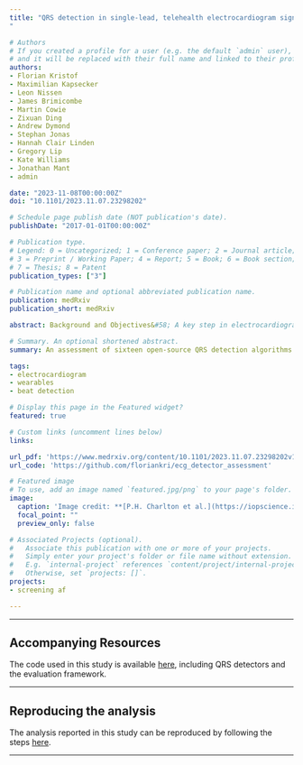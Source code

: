 ```yaml
---
title: "QRS detection in single-lead, telehealth electrocardiogram signals: benchmarking open-source algorithms
"

# Authors
# If you created a profile for a user (e.g. the default `admin` user), write the username (folder name) here 
# and it will be replaced with their full name and linked to their profile.
authors:
- Florian Kristof
- Maximilian Kapsecker
- Leon Nissen
- James Brimicombe
- Martin Cowie
- Zixuan Ding
- Andrew Dymond
- Stephan Jonas
- Hannah Clair Linden
- Gregory Lip
- Kate Williams
- Jonathan Mant
- admin

date: "2023-11-08T00:00:00Z"
doi: "10.1101/2023.11.07.23298202"

# Schedule page publish date (NOT publication's date).
publishDate: "2017-01-01T00:00:00Z"

# Publication type.
# Legend: 0 = Uncategorized; 1 = Conference paper; 2 = Journal article;
# 3 = Preprint / Working Paper; 4 = Report; 5 = Book; 6 = Book section;
# 7 = Thesis; 8 = Patent
publication_types: ["3"]

# Publication name and optional abbreviated publication name.
publication: medRxiv
publication_short: medRxiv

abstract: Background and Objectives&#58; A key step in electrocardiogram (ECG) analysis is the detection of QRS complexes, particularly for arrhythmia detection. Telehealth ECGs present a new challenge for automated analysis as they are noisier than traditional clinical ECGs. The aim of this study was to identify the best-performing open-source QRS detector for use with telehealth ECGs. Methods&#58; The performance of 16 open-source QRS detectors was assessed on six datasets. These included four datasets of ECGs collected under supervision, and two datasets of telehealth ECGs collected without clinical supervision. The telehealth ECGs, consisting of single-lead ECGs recorded between the hands, included a novel dataset of 479 ECGs collected in the SAFER study of screening for atrial fibrillation (AF). Performance was assessed against manual annotations. Results&#58; A total of 12 QRS detectors performed well on ECGs collected under clinical supervision (F1 score >= 0.96). However, fewer performed well on telehealth ECGs&#58; five performed well on the TELE ECG Database (F1 of >= 0.99); four performed well on high-quality SAFER data (F1 of >= 0.96); and performance was poorer on low-quality SAFER data (three QRS detectors achieved F1 of 0.85-0.88). The presence of AF had little impact on performance. Conclusions&#58; The Neurokit, `two average', and University of New South Wales QRS detectors performed best in this study. These performed sufficiently well on high-quality telehealth ECGs, but not on low-quality ECGs. This demonstrates the need to handle low-quality ECGs appropriately to ensure only ECGs which can be accurately analysed are used for clinical decision making.

# Summary. An optional shortened abstract.
summary: An assessment of sixteen open-source QRS detection algorithms across six datasets.

tags:
- electrocardiogram
- wearables
- beat detection

# Display this page in the Featured widget?
featured: true

# Custom links (uncomment lines below)
links:

url_pdf: 'https://www.medrxiv.org/content/10.1101/2023.11.07.23298202v1.full.pdf'
url_code: 'https://github.com/floriankri/ecg_detector_assessment'

# Featured image
# To use, add an image named `featured.jpg/png` to your page's folder. 
image:
  caption: 'Image credit: **[P.H. Charlton et al.](https://iopscience.iop.org/article/10.1088/1361-6579/ac826d)** ([CC BY 4.0](https://creativecommons.org/licenses/by/4.0/))'
  focal_point: ""
  preview_only: false

# Associated Projects (optional).
#   Associate this publication with one or more of your projects.
#   Simply enter your project's folder or file name without extension.
#   E.g. `internal-project` references `content/project/internal-project/index.md`.
#   Otherwise, set `projects: []`.
projects:
- screening af

---
```


---

## Accompanying Resources

The code used in this study is available [here](https://github.com/floriankri/ecg_detector_assessment), including QRS detectors and the evaluation framework.

---

## Reproducing the analysis

The analysis reported in this study can be reproduced by following the steps [here](https://github.com/floriankri/ecg_detector_assessment/blob/publication/README.md).

---
